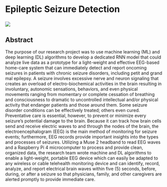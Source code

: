 # Epileptic Seizure Detection
### ![](https://visitor-badge.glitch.me/badge?page_id=AbhisarAnand.Epileptic_Seizure_Detection)

## Abstract
The purpose of our research project was to use machine learning (ML) and deep learning (DL) algorithms to develop a dedicated RNN model that could analyze live data as a prototype for a light-weight and effective EEG-based home-care system that can immediately detect and report oncoming seizures in patients with chronic seizure disorders, including petit and grand mal epilepsy. A seizure involves excessive nerve and neuron signaling that creates an overload of electro-biochemical activities in the brain resulting in involuntary, autonomic sensations, behaviors, and even physical movements ranging from momentary or complete cessation of breathing and consciousness to dramatic to uncontrolled intellectual and/or physical activity that endanger patients and those around them. Some seizure disorder conditions can be effectively treated; others even cured. Preventative care is essential, however, to prevent or minimize every seizure’s potential damage to the brain. Because it can track how brain cells send and receive electric waves to and through the nodes of the brain, the electroencephalogram (EEG) is the main method of monitoring for seizure events; furthermore, EEG records provide important insights into the types and processes of seizures. Utilizing a Muse 2 headband to read EEG waves and a Raspberry Pi 4 microcomputer to process and provide clean, organized data, the research team wrote machine and DL algorithms to enable a light-weight, portable EEG device which can easily be adapted to any wireless or cable telehealth monitoring device and can identify, record, analyze, and report electrical brain waves within five (5) seconds, before, during, or after a seizure so that physicians, family, and other caregivers are alerted promptly to provide immediate care.




